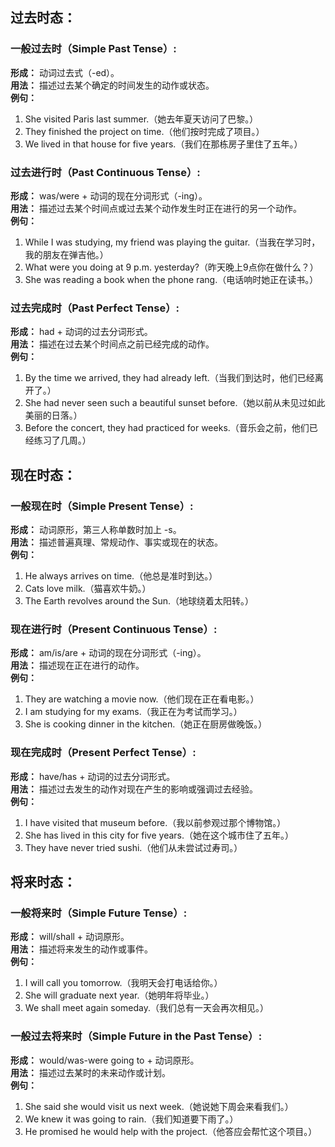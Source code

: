 ## 过去时态：  
### 一般过去时（Simple Past Tense）:  
**形成：** 动词过去式（-ed）。  
**用法：** 描述过去某个确定的时间发生的动作或状态。  
**例句：**   
1. She visited Paris last summer.（她去年夏天访问了巴黎。）  
2. They finished the project on time.（他们按时完成了项目。）  
3. We lived in that house for five years.（我们在那栋房子里住了五年。）  

### 过去进行时（Past Continuous Tense）:  
**形成：** was/were + 动词的现在分词形式（-ing）。    
**用法：** 描述过去某个时间点或过去某个动作发生时正在进行的另一个动作。   
**例句：**    
1. While I was studying, my friend was playing the guitar.（当我在学习时，我的朋友在弹吉他。）  
2. What were you doing at 9 p.m. yesterday?（昨天晚上9点你在做什么？）  
3. She was reading a book when the phone rang.（电话响时她正在读书。）  

### 过去完成时（Past Perfect Tense）:  
**形成：** had + 动词的过去分词形式。  
**用法：** 描述在过去某个时间点之前已经完成的动作。  
**例句：**  
1. By the time we arrived, they had already left.（当我们到达时，他们已经离开了。）  
2. She had never seen such a beautiful sunset before.（她以前从未见过如此美丽的日落。）  
3. Before the concert, they had practiced for weeks.（音乐会之前，他们已经练习了几周。）  

## 现在时态：  
### 一般现在时（Simple Present Tense）:  
**形成：** 动词原形，第三人称单数时加上 -s。  
**用法：** 描述普遍真理、常规动作、事实或现在的状态。  
**例句：**  
1. He always arrives on time.（他总是准时到达。）  
2. Cats love milk.（猫喜欢牛奶。）  
3. The Earth revolves around the Sun.（地球绕着太阳转。）  

### 现在进行时（Present Continuous Tense）:  
**形成：** am/is/are + 动词的现在分词形式（-ing）。  
**用法：** 描述现在正在进行的动作。  
**例句：**  
1. They are watching a movie now.（他们现在正在看电影。）  
2. I am studying for my exams.（我正在为考试而学习。）  
3. She is cooking dinner in the kitchen.（她正在厨房做晚饭。）  

### 现在完成时（Present Perfect Tense）:  
**形成：** have/has + 动词的过去分词形式。  
**用法：** 描述过去发生的动作对现在产生的影响或强调过去经验。  
**例句：**  
1. I have visited that museum before.（我以前参观过那个博物馆。）  
2. She has lived in this city for five years.（她在这个城市住了五年。）  
3. They have never tried sushi.（他们从未尝试过寿司。）  

## 将来时态：  
### 一般将来时（Simple Future Tense）:  
**形成：** will/shall + 动词原形。  
**用法：** 描述将来发生的动作或事件。  
**例句：**  
1. I will call you tomorrow.（我明天会打电话给你。）  
2. She will graduate next year.（她明年将毕业。）  
3. We shall meet again someday.（我们总有一天会再次相见。）  

### 一般过去将来时（Simple Future in the Past Tense）:  
**形成：** would/was-were going to + 动词原形。  
**用法：** 描述过去某时的未来动作或计划。  
**例句：**  
1. She said she would visit us next week.（她说她下周会来看我们。）  
2. We knew it was going to rain.（我们知道要下雨了。）  
3. He promised he would help with the project.（他答应会帮忙这个项目。）  